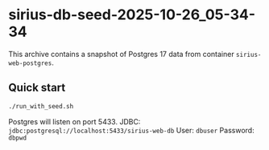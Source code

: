 # sirius-db-seed-2025-10-26_05-34-34

This archive contains a snapshot of Postgres 17 data from container `sirius-web-postgres`.

## Quick start
```bash
./run_with_seed.sh
```

Postgres will listen on port 5433.
JDBC: `jdbc:postgresql://localhost:5433/sirius-web-db`
User: `dbuser`  Password: `dbpwd`
